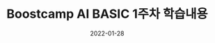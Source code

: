 ---
title:  "Boostcamp AI BASIC 1주차 학습내용"
excerpt: "1주차 학습내용"

categories:
  - python
tags:
  - boostcamp, Boostcamp AI BASIC 1기

toc: true
toc_sticky: true
sidebar_main: true
 
date: 2022-01-28
last_modified_at: 2022-01-28
---